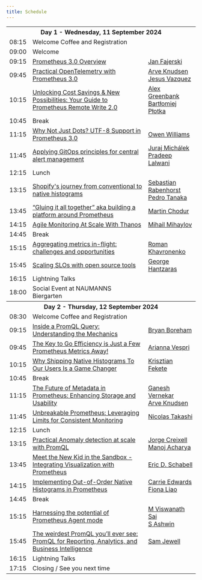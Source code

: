 ```yaml
---
title: Schedule
---
```


<table class="table schedule-table">
  <tr class="day">
    <th colspan="3">Day 1 - Wednesday, 11 September 2024</th>
  </tr>
  
  <tr class="break">
    <td>08:15</td>
    <td>Welcome Coffee and Registration</td>
    <td></td>
  </tr>
  <tr class="break">
    <td>09:00</td>
    <td>Welcome</td>
    <td></td>
  </tr>
   <tr class="talk">
    <td>09:15</td>
    <td>
      <a href="../talks/prometheus-30-overview">Prometheus 3.0 Overview</a>
    </td>
    <td>
      <a href="../speakers/jan-fajerski">Jan Fajerski</a>
      <br>
    </td>
  </tr>
   <tr class="talk">
    <td>09:45</td>
    <td>
      <a href="../talks/practical-opentelemetry-with-prometheus-30">Practical OpenTelemetry with Prometheus 3.0</a>
    </td>
    <td>
      <a href="../speakers/arve-knudsen">Arve Knudsen</a>
      <br>
      <a href="../speakers/jesus-vazquez">Jesus Vazquez</a>
      <br>
    </td>
  </tr>
   <tr class="talk">
    <td>10:15</td>
    <td>
      <a href="../talks/unlocking-cost-savings--new-possibilities-your-guide-to-prometheus-remote-write-20">Unlocking Cost Savings & New Possibilities: Your Guide to Prometheus Remote Write 2.0</a>
    </td>
    <td>
      <a href="../speakers/alex-greenbank">Alex Greenbank</a>
      <br>
      <a href="../speakers/bartłomiej-płotka">Bartłomiej Płotka</a>
      <br>
    </td>
  </tr>
  <tr class="break">
    <td>10:45</td>
    <td>Break</td>
    <td></td>
  </tr>
   <tr class="talk">
    <td>11:15</td>
    <td>
      <a href="../talks/why-not-just-dots-utf8-support-in-prometheus-30">Why Not Just Dots? UTF-8 Support in Prometheus 3.0</a>
    </td>
    <td>
      <a href="../speakers/owen-williams">Owen Williams</a>
      <br>
    </td>
  </tr>
   <tr class="talk">
    <td>11:45</td>
    <td>
      <a href="../talks/applying-gitops-principles-for-central-alert-management">Applying GitOps principles for central alert management</a>
    </td>
    <td>
      <a href="../speakers/juraj-michálek">Juraj Michálek</a>
      <br>
      <a href="../speakers/pradeep-lalwani">Pradeep Lalwani</a>
      <br>
    </td>
  </tr>
  <tr class="break">
    <td>12:15</td>
    <td>Lunch</td>
    <td></td>
  </tr>
   <tr class="talk">
    <td>13:15</td>
    <td>
      <a href="../talks/shopifys-journey-from-conventional-to-native-histograms">Shopify's journey from conventional to native histograms</a>
    </td>
    <td>
      <a href="../speakers/sebastian-rabenhorst">Sebastian Rabenhorst</a>
      <br>
      <a href="../speakers/pedro-tanaka">Pedro Tanaka</a>
      <br>
    </td>
  </tr>
   <tr class="talk">
    <td>13:45</td>
    <td>
      <a href="../talks/gluing-it-all-together-aka-building-a-platform-around-prometheus">“Gluing it all together” aka building a platform around Prometheus</a>
    </td>
    <td>
      <a href="../speakers/martin-chodur">Martin Chodur</a>
      <br>
    </td>
  </tr>
   <tr class="talk">
    <td>14:15</td>
    <td>
      <a href="../talks/agile-monitoring-at-scale-with-thanos">Agile Monitoring At Scale With Thanos</a>
    </td>
    <td>
      <a href="../speakers/mihail-mihaylov">Mihail Mihaylov</a>
      <br>
    </td>
  </tr>
  <tr class="break">
    <td>14:45</td>
    <td>Break</td>
    <td></td>
  </tr>
   <tr class="talk">
    <td>15:15</td>
    <td>
      <a href="../talks/aggregating-metrics-inflight-challenges-and-opportunities">Aggregating metrics in-flight: challenges and opportunities</a>
    </td>
    <td>
      <a href="../speakers/roman-khavronenko">Roman Khavronenko</a>
      <br>
    </td>
  </tr>
   <tr class="talk">
    <td>15:45</td>
    <td>
      <a href="../talks/scaling-slos-with-open-source-tools">Scaling SLOs with open source tools</a>
    </td>
    <td>
      <a href="../speakers/george-hantzaras">George Hantzaras</a>
      <br>
    </td>
  </tr>
  <tr class="break">
    <td>16:15</td>
    <td>Lightning Talks</td>
    <td></td>
  </tr>
  <tr class="break">
    <td>18:00</td>
    <td>Social Event at NAUMANNS Biergarten</td>
    <td></td>
  </tr>
  <tr class="day">
    <th colspan="3">Day 2 - Thursday, 12 September 2024</th>
  </tr>
  
  <tr class="break">
    <td>08:30</td>
    <td>Welcome Coffee and Registration</td>
    <td></td>
  </tr>
   <tr class="talk">
    <td>09:15</td>
    <td>
      <a href="../talks/inside-a-promql-query-understanding-the-mechanics">Inside a PromQL Query: Understanding the Mechanics</a>
    </td>
    <td>
      <a href="../speakers/bryan-boreham">Bryan Boreham</a>
      <br>
    </td>
  </tr>
   <tr class="talk">
    <td>09:45</td>
    <td>
      <a href="../talks/the-key-to-go-efficiency-is-just-a-few-prometheus-metrics-away">The Key to Go Efficiency is Just a Few Prometheus Metrics Away!</a>
    </td>
    <td>
      <a href="../speakers/arianna-vespri">Arianna Vespri</a>
      <br>
    </td>
  </tr>
   <tr class="talk">
    <td>10:15</td>
    <td>
      <a href="../talks/why-shipping-native-histograms-to-our-users-is-a-game-changer">Why Shipping Native Histograms To Our Users Is a Game Changer</a>
    </td>
    <td>
      <a href="../speakers/krisztian-fekete">Krisztian Fekete</a>
      <br>
    </td>
  </tr>
  <tr class="break">
    <td>10:45</td>
    <td>Break</td>
    <td></td>
  </tr>
   <tr class="talk">
    <td>11:15</td>
    <td>
      <a href="../talks/the-future-of-metadata-in-prometheus-enhancing-storage-and-usability">The Future of Metadata in Prometheus: Enhancing Storage and Usability</a>
    </td>
    <td>
      <a href="../speakers/ganesh-vernekar">Ganesh Vernekar</a>
      <br>
      <a href="../speakers/arve-knudsen">Arve Knudsen</a>
      <br>
    </td>
  </tr>
   <tr class="talk">
    <td>11:45</td>
    <td>
      <a href="../talks/unbreakable-prometheus-leveraging-limits-for-consistent-monitoring">Unbreakable Prometheus: Leveraging Limits for Consistent Monitoring</a>
    </td>
    <td>
      <a href="../speakers/nicolas-takashi">Nicolas Takashi</a>
      <br>
    </td>
  </tr>
  <tr class="break">
    <td>12:15</td>
    <td>Lunch</td>
    <td></td>
  </tr>
   <tr class="talk">
    <td>13:15</td>
    <td>
      <a href="../talks/practical-anomaly-detection-at-scale-with-promql">Practical Anomaly detection at scale with PromQL</a>
    </td>
    <td>
      <a href="../speakers/jorge-creixell">Jorge Creixell</a>
      <br>
      <a href="../speakers/manoj-acharya">Manoj Acharya</a>
      <br>
    </td>
  </tr>
   <tr class="talk">
    <td>13:45</td>
    <td>
      <a href="../talks/meet-the-new-kid-in-the-sandbox--integrating-visualization-with-prometheus">Meet the New Kid in the Sandbox - Integrating Visualization with Prometheus</a>
    </td>
    <td>
      <a href="../speakers/eric-d-schabell">Eric D. Schabell</a>
      <br>
    </td>
  </tr>
   <tr class="talk">
    <td>14:15</td>
    <td>
      <a href="../talks/implementing-outoforder-native-histograms-in-prometheus">Implementing Out-of-Order Native Histograms in Prometheus</a>
    </td>
    <td>
      <a href="../speakers/carrie-edwards">Carrie Edwards</a>
      <br>
      <a href="../speakers/fiona-liao">Fiona Liao</a>
      <br>
    </td>
  </tr>
  <tr class="break">
    <td>14:45</td>
    <td>Break</td>
    <td></td>
  </tr>
   <tr class="talk">
    <td>15:15</td>
    <td>
      <a href="../talks/harnessing-the-potential-of-prometheus-agent-mode">Harnessing the potential of Prometheus Agent mode</a>
    </td>
    <td>
      <a href="../speakers/m-viswanath-sai">M Viswanath Sai</a>
      <br>
      <a href="../speakers/s-ashwin">S Ashwin</a>
      <br>
    </td>
  </tr>
   <tr class="talk">
    <td>15:45</td>
    <td>
      <a href="../talks/the-weirdest-promql-youll-ever-see-promql-for-reporting-analytics-and-business-intelligence">The weirdest PromQL you’ll ever see: PromQL for Reporting, Analytics, and Business Intelligence</a>
    </td>
    <td>
      <a href="../speakers/sam-jewell">Sam Jewell</a>
      <br>
    </td>
  </tr>
  <tr class="break">
    <td>16:15</td>
    <td>Lightning Talks</td>
    <td></td>
  </tr>
  <tr class="break">
    <td>17:15</td>
    <td>Closing / See you next time</td>
    <td></td>
  </tr>
</table>
